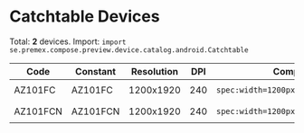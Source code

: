 # Catchtable Devices

Total: **2** devices. Import: `import se.premex.compose.preview.device.catalog.android.Catchtable`

| Code | Constant | Resolution | DPI | Compose Spec | Preview Usage |
|------|----------|------------|-----|-------------|---------------|
| AZ101FC | AZ101FC | 1200x1920 | 240 | `spec:width=1200px,height=1920px,dpi=240` | `@Preview(device = Catchtable.AZ101FC)` |
| AZ101FCN | AZ101FCN | 1200x1920 | 240 | `spec:width=1200px,height=1920px,dpi=240` | `@Preview(device = Catchtable.AZ101FCN)` |

<!-- Generated automatically. Do not edit manually. -->
